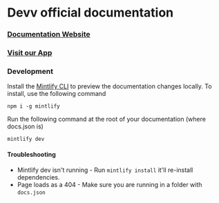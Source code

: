 # Devv official documentation

### [Documentation Website](https://docs.devv.ai)

### [Visit our App](https://devv.ai/build)

### Development

Install the [Mintlify CLI](https://www.npmjs.com/package/mintlify) to preview the documentation changes locally. To install, use the following command

```
npm i -g mintlify
```

Run the following command at the root of your documentation (where docs.json is)

```
mintlify dev
```

#### Troubleshooting

-  Mintlify dev isn't running - Run `mintlify install` it'll re-install dependencies.
-  Page loads as a 404 - Make sure you are running in a folder with `docs.json`

